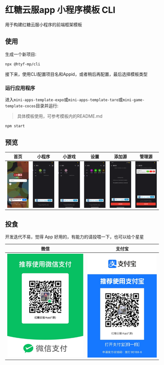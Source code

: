 # 红糖云服app 小程序模板 CLI

用于构建红糖云服小程序的前端框架模板

## 使用

生成一个新项目:

```sh
npx @htyf-mp/cli
```

接下来，使用CLI配置项目名和Appid，或者稍后再配置，最后选择模板类型

### 运行应用程序

进入`mini-apps-template-expo`或`mini-apps-template-taro`或`mini-game-template-cocos`目录并运行:
> 具体模板使用，可参考模板内的README.md
```sh
npm start
```

## 预览

| 首页  | 小程序 | 小游戏 | 设置 | 添加源 | 管理源 |
| ------------- | ------------- | ------------- | ------------- | ------------- | ------------- |
| ![小程序码](./docs/1.PNG)  | ![小程序码](./docs/2.PNG) | ![小程序码](./docs/3.PNG)  | ![小程序码](./docs/4.PNG)  | ![小程序码](./docs/5.PNG)  | ![小程序码](./docs/7.PNG)  |

## 投食

开发迭代不易，觉得 App 好用的，有能力的请投喂一下，也可以给个星星

| 微信  | 支付宝 |
| ------------- | ------------- |
| ![微信](./mini-apps-template-rn/docs/IMG_5087.jpg)  | ![支付宝](./mini-apps-template-rn/docs/IMG_5088.jpg) |